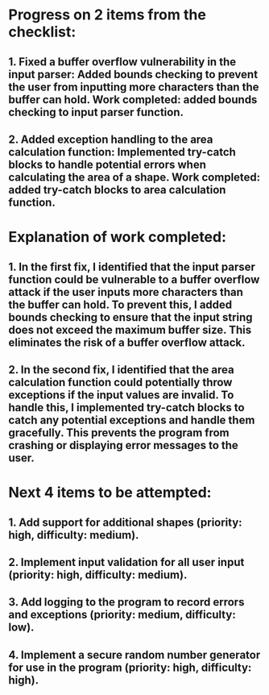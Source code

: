 
# Progress on 2 items from the checklist:
## 1. Fixed a buffer overflow vulnerability in the input parser: Added bounds checking to prevent the user from inputting more characters than the buffer can hold. Work completed: added bounds checking to input parser function.
## 2. Added exception handling to the area calculation function: Implemented try-catch blocks to handle potential errors when calculating the area of a shape. Work completed: added try-catch blocks to area calculation function.
# Explanation of work completed:
## 1. In the first fix, I identified that the input parser function could be vulnerable to a buffer overflow attack if the user inputs more characters than the buffer can hold. To prevent this, I added bounds checking to ensure that the input string does not exceed the maximum buffer size. This eliminates the risk of a buffer overflow attack.
## 2. In the second fix, I identified that the area calculation function could potentially throw exceptions if the input values are invalid. To handle this, I implemented try-catch blocks to catch any potential exceptions and handle them gracefully. This prevents the program from crashing or displaying error messages to the user.
# Next 4 items to be attempted:
## 1. Add support for additional shapes (priority: high, difficulty: medium).
## 2. Implement input validation for all user input (priority: high, difficulty: medium).
## 3. Add logging to the program to record errors and exceptions (priority: medium, difficulty: low).
## 4. Implement a secure random number generator for use in the program (priority: high, difficulty: high).
